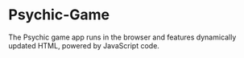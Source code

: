 # Psychic-Game
The Psychic game app runs in the browser and features dynamically updated HTML, powered by JavaScript code.

